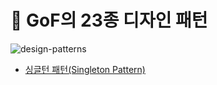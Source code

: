 # 📖 GoF의 23종 디자인 패턴

![design-patterns](https://user-images.githubusercontent.com/71188307/131283463-70667573-1d1c-4bee-9ba8-d20b3a8b311f.png)

- [싱글턴 패턴(Singleton Pattern)](src/io/shirohoo/creational/singleton/singleton.md)
